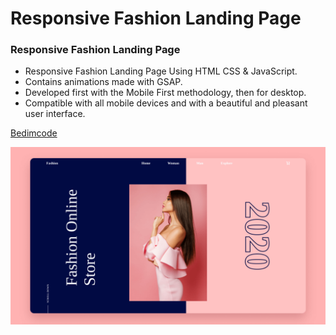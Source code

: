 # Responsive Fashion Landing Page
### Responsive Fashion Landing Page

- Responsive Fashion Landing Page Using HTML CSS & JavaScript.
- Contains animations made with GSAP.
- Developed first with the Mobile First methodology, then for desktop.
- Compatible with all mobile devices and with a beautiful and pleasant user interface.

 [Bedimcode](https://www.youtube.com/c/Bedimcode)

![preview img](/preview.png)
